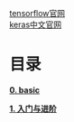 [tensorflow官网](https://tensorflow.google.cn/)<br>
[keras中文官网](https://keras-cn.readthedocs.io/en/latest/)

# 目录

[**0. basic**](0_basic)

[**1. 入门与进阶**](1_入门与进阶)
